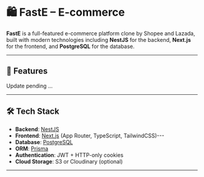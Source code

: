 # 🛍️ FastE – E-commerce

**FastE** is a full-featured e-commerce platform clone by Shopee and Lazada, built with modern technologies including **NestJS** for the backend, **Next.js** for the frontend, and **PostgreSQL** for the database.

---

## 🚀 Features

Update pending ...

---

## 🛠 Tech Stack

- **Backend**: [NestJS](https://nestjs.com/)
- **Frontend**: [Next.js](https://nextjs.org/) (App Router, TypeScript, TailwindCSS)---
- **Database**: [PostgreSQL](https://www.postgresql.org/)
- **ORM**: [Prisma](https://www.prisma.io/)
- **Authentication**: JWT + HTTP-only cookies
- **Cloud Storage**: S3 or Cloudinary (optional)
---
